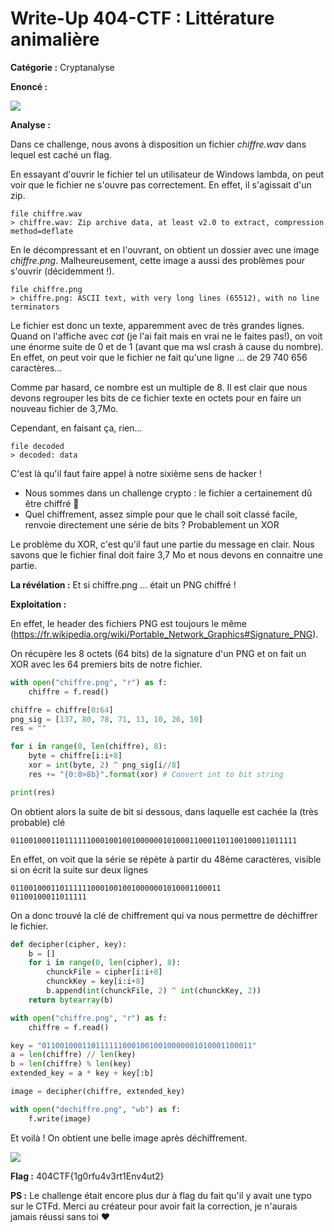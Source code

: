 # Write-Up 404-CTF : Littérature animalière

__Catégorie :__ Cryptanalyse

**Enoncé :**

![](https://s3.hedgedoc.org/demo/uploads/50eedaa3-95b4-4d95-b5fc-4e9b9698bfcf.png)

**Analyse :**

Dans ce challenge, nous avons à disposition un fichier _chiffre.wav_ dans lequel est caché un flag.

En essayant d'ouvrir le fichier tel un utilisateur de Windows lambda, on peut voir que le fichier ne s'ouvre pas correctement. En effet, il s'agissait d'un zip.

```
file chiffre.wav
> chiffre.wav: Zip archive data, at least v2.0 to extract, compression method=deflate
```
En le décompressant et en l'ouvrant, on obtient un dossier avec une image _chiffre.png_. Malheureusement, cette image a aussi des problèmes pour s'ouvrir (décidemment !). 

```
file chiffre.png
> chiffre.png: ASCII text, with very long lines (65512), with no line terminators
```

Le fichier est donc un texte, apparemment avec de très grandes lignes. Quand on l'affiche avec _cat_ (je l'ai fait mais en vrai ne le faites pas!), on voit une énorme suite de 0 et de 1 (avant que ma wsl crash à cause du nombre). En effet, on peut voir que le fichier ne fait qu'une ligne ... de 29 740 656 caractères...

Comme par hasard, ce nombre est un multiple de 8. Il est clair que nous devons regrouper les bits de ce fichier texte en octets pour en faire un nouveau fichier de 3,7Mo.

Cependant, en faisant ça, rien...
```
file decoded
> decoded: data
```

C'est là qu'il faut faire appel à notre sixième sens de hacker !

- Nous sommes dans un challenge crypto : le fichier a certainement dû être chiffré :eyes: 
- Quel chiffrement, assez simple pour que le chall soit classé facile, renvoie directement une série de bits ? Probablement un XOR

Le problème du XOR, c'est qu'il faut une partie du message en clair. Nous savons que le fichier final doit faire 3,7 Mo et nous devons en connaitre une partie.

**La révélation :** Et si chiffre.png ... était un PNG chiffré !

**Exploitation :**

En effet, le header des fichiers PNG est toujours le même (https://fr.wikipedia.org/wiki/Portable_Network_Graphics#Signature_PNG).

On récupère les 8 octets (64 bits) de la signature d'un PNG et on fait un XOR avec les 64 premiers bits de notre fichier.


```python
with open("chiffre.png", "r") as f:
    chiffre = f.read()

chiffre = chiffre[0:64]
png_sig = [137, 80, 78, 71, 13, 10, 26, 10]
res = ""

for i in range(0, len(chiffre), 8):
    byte = chiffre[i:i+8]
    xor = int(byte, 2) ^ png_sig[i//8]
    res += "{0:0>8b}".format(xor) # Convert int to bit string

print(res) 
```
On obtient alors la suite de bit si dessous, dans laquelle est cachée la (très probable) clé
```
0110010001101111110001001001000000101000110001101100100011011111
```
En effet, on voit que la série se répète à partir du 48ème caractères, visible si on écrit la suite sur deux lignes
```
01100100011011111100010010010000001010001100011
01100100011011111
```
On a donc trouvé la clé de chiffrement qui va nous permettre de déchiffrer le fichier.

```python
def decipher(cipher, key):
    b = []
    for i in range(0, len(cipher), 8):
        chunckFile = cipher[i:i+8]
        chunckKey = key[i:i+8]
        b.append(int(chunckFile, 2) ^ int(chunckKey, 2))
    return bytearray(b)

with open("chiffre.png", "r") as f:
    chiffre = f.read()

key = "01100100011011111100010010010000001010001100011"
a = len(chiffre) // len(key)
b = len(chiffre) % len(key)
extended_key = a * key + key[:b]

image = decipher(chiffre, extended_key)

with open("dechiffre.png", "wb") as f:
    f.write(image)
```
Et voilà ! On obtient une belle image après déchiffrement.

![](https://s3.hedgedoc.org/demo/uploads/a2b4b0a2-4511-44b0-84ec-211ea0d35e4e.png)

**Flag :** 404CTF{1g0rfu4v3rt1Env4ut2} 

**PS :** Le challenge était encore plus dur à flag du fait qu'il y avait une typo sur le CTFd. Merci au créateur pour avoir fait la correction, je n'aurais jamais réussi sans toi :heart: 






